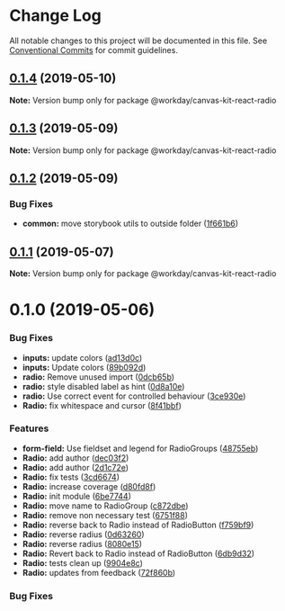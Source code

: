 # Change Log

All notable changes to this project will be documented in this file.
See [Conventional Commits](https://conventionalcommits.org) for commit guidelines.

## [0.1.4](https://ghe.megaleo.com/design/canvas-kit-react/tree/master/modules/canvas-kit-react-radio/compare/@workday/canvas-kit-react-radio@0.1.3...@workday/canvas-kit-react-radio@0.1.4) (2019-05-10)

**Note:** Version bump only for package @workday/canvas-kit-react-radio





## [0.1.3](https://ghe.megaleo.com/design/canvas-kit-react/tree/master/modules/canvas-kit-react-radio/compare/@workday/canvas-kit-react-radio@0.1.2...@workday/canvas-kit-react-radio@0.1.3) (2019-05-09)

**Note:** Version bump only for package @workday/canvas-kit-react-radio





## [0.1.2](https://ghe.megaleo.com/design/canvas-kit-react/tree/master/modules/canvas-kit-react-radio/compare/@workday/canvas-kit-react-radio@0.1.1...@workday/canvas-kit-react-radio@0.1.2) (2019-05-09)


### Bug Fixes

* **common:** move storybook utils to outside folder ([1f661b6](https://ghe.megaleo.com/design/canvas-kit-react/tree/master/modules/canvas-kit-react-radio/commits/1f661b6))





## [0.1.1](https://ghe.megaleo.com/design/canvas-kit-react/tree/master/modules/canvas-kit-react-radio/compare/@workday/canvas-kit-react-radio@0.1.0...@workday/canvas-kit-react-radio@0.1.1) (2019-05-07)

**Note:** Version bump only for package @workday/canvas-kit-react-radio





# 0.1.0 (2019-05-06)


### Bug Fixes

* **inputs:** update colors ([ad13d0c](https://ghe.megaleo.com/design/canvas-kit-react/tree/master/modules/canvas-kit-react-radio/commits/ad13d0c))
* **inputs:** Update colors ([89b092d](https://ghe.megaleo.com/design/canvas-kit-react/tree/master/modules/canvas-kit-react-radio/commits/89b092d))
* **radio:** Remove unused import ([0dcb65b](https://ghe.megaleo.com/design/canvas-kit-react/tree/master/modules/canvas-kit-react-radio/commits/0dcb65b))
* **radio:** style disabled label as hint ([0d8a10e](https://ghe.megaleo.com/design/canvas-kit-react/tree/master/modules/canvas-kit-react-radio/commits/0d8a10e))
* **radio:** Use correct event for controlled behaviour ([3ce930e](https://ghe.megaleo.com/design/canvas-kit-react/tree/master/modules/canvas-kit-react-radio/commits/3ce930e))
* **Radio:** fix whitespace and cursor ([8f41bbf](https://ghe.megaleo.com/design/canvas-kit-react/tree/master/modules/canvas-kit-react-radio/commits/8f41bbf))


### Features

* **form-field:** Use fieldset and legend for RadioGroups ([48755eb](https://ghe.megaleo.com/design/canvas-kit-react/tree/master/modules/canvas-kit-react-radio/commits/48755eb))
* **Radio:** add author ([dec03f2](https://ghe.megaleo.com/design/canvas-kit-react/tree/master/modules/canvas-kit-react-radio/commits/dec03f2))
* **Radio:** add author ([2d1c72e](https://ghe.megaleo.com/design/canvas-kit-react/tree/master/modules/canvas-kit-react-radio/commits/2d1c72e))
* **Radio:** fix tests ([3cd6674](https://ghe.megaleo.com/design/canvas-kit-react/tree/master/modules/canvas-kit-react-radio/commits/3cd6674))
* **Radio:** increase coverage ([d80fd8f](https://ghe.megaleo.com/design/canvas-kit-react/tree/master/modules/canvas-kit-react-radio/commits/d80fd8f))
* **Radio:** init module ([6be7744](https://ghe.megaleo.com/design/canvas-kit-react/tree/master/modules/canvas-kit-react-radio/commits/6be7744))
* **Radio:** move name to RadioGroup ([c872dbe](https://ghe.megaleo.com/design/canvas-kit-react/tree/master/modules/canvas-kit-react-radio/commits/c872dbe))
* **Radio:** remove non necessary test ([6751f88](https://ghe.megaleo.com/design/canvas-kit-react/tree/master/modules/canvas-kit-react-radio/commits/6751f88))
* **Radio:** reverse back to Radio instead of RadioButton ([f759bf9](https://ghe.megaleo.com/design/canvas-kit-react/tree/master/modules/canvas-kit-react-radio/commits/f759bf9))
* **Radio:** reverse radius ([0d63260](https://ghe.megaleo.com/design/canvas-kit-react/tree/master/modules/canvas-kit-react-radio/commits/0d63260))
* **Radio:** reverse radius ([8080e15](https://ghe.megaleo.com/design/canvas-kit-react/tree/master/modules/canvas-kit-react-radio/commits/8080e15))
* **Radio:** Revert back to Radio instead of RadioButton ([6db9d32](https://ghe.megaleo.com/design/canvas-kit-react/tree/master/modules/canvas-kit-react-radio/commits/6db9d32))
* **Radio:** tests clean up ([9904e8c](https://ghe.megaleo.com/design/canvas-kit-react/tree/master/modules/canvas-kit-react-radio/commits/9904e8c))
* **Radio:** updates from feedback ([72f860b](https://ghe.megaleo.com/design/canvas-kit-react/tree/master/modules/canvas-kit-react-radio/commits/72f860b))





### Bug Fixes
